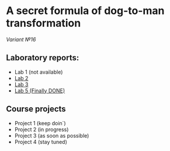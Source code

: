 # A secret formula of dog-to-man transformation 

*Variant №16*

## Laboratory reports:
- Lab 1 (not available)
- [Lab 2](https://github.com/box1t/MAILABS/tree/main/lab2)
- [Lab 3](https://github.com/box1t/MAILABS/tree/main/lab3)
- [Lab 5 (Finally DONE)](https://github.com/box1t/MAILABS/blob/main/lab5/lab5.pdf)


## Course projects 
- Project 1 (keep doin`)
- Project 2 (in progress)
- Project 3 (as soon as possible)
- Project 4 (stay tuned)
